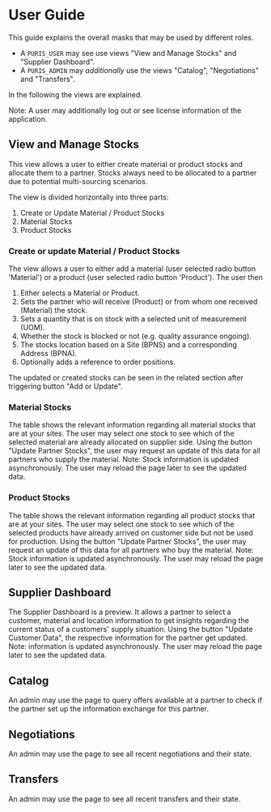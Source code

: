 # User Guide

This guide explains the overall masks that may be used by different roles.
- A `PURIS_USER` may see use views "View and Manage Stocks" and "Supplier Dashboard".
- A `PURIS_ADMIN` may _additionally_ use the views "Catalog", "Negotiations" and "Transfers".

In the following the views are explained.

Note: A user may additionally log out or see license information of the application.

## View and Manage Stocks

This view allows a user to either create material or product stocks and allocate them to a partner. Stocks always need
to be allocated to a partner due to potential multi-sourcing scenarios.

The view is divided horizontally into three parts:
1. Create or Update Material / Product Stocks
2. Material Stocks
3. Product Stocks

### Create or update Material / Product Stocks

The view allows a user to either add a material (user selected radio button 'Material') or a product 
(user selected radio button 'Product'). The user then
1. Either selects a Material or Product.
2. Sets the partner who will receive (Product) or from whom one received (Material) the stock.
3. Sets a quantity that is on stock with a selected unit of measurement (UOM).
4. Whether the stock is blocked or not (e.g. quality assurance ongoing).
5. The stocks location based on a Site (BPNS) and a corresponding Address (BPNA).
6. Optionally adds a reference to order positions.

The updated or created stocks can be seen in the related section after triggering button "Add or Update".

### Material Stocks

The table shows the relevant information regarding all material stocks that are at your sites. The user may select one
stock to see which of the selected material are already allocated on supplier side. Using the button "Update Partner 
Stocks", the user may request an update of this data for all partners who supply the material.
Note: Stock information is updated asynchronously. The user may reload the page later to see the updated data.

### Product Stocks

The table shows the relevant information regarding all product stocks that are at your sites. The user may select one
stock to see which of the selected products have already arrived on customer side but not be used for production. Using
the button "Update Partner Stocks", the user may request an update of this data for all partners who buy the material.
Note: Stock information is updated asynchronously. The user may reload the page later to see the updated data.

## Supplier Dashboard

The Supplier Dashboard is a preview. It allows a partner to select a customer, material and location information to
get insights regarding the current status of a customers' supply situation. Using the button "Update Customer Data", the
respective information for the partner get updated.
Note: information is updated asynchronously. The user may reload the page later to see the updated data.


## Catalog

An admin may use the page to query offers available at a partner to check if the partner set up the information exchange
for this partner.

## Negotiations

An admin may use the page to see all recent negotiations and their state.

## Transfers

An admin may use the page to see all recent transfers and their state.
